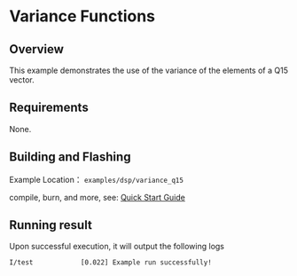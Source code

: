 # Variance Functions

## Overview

This example demonstrates the use of the variance of the elements of a Q15 vector.

## Requirements

None.

## Building and Flashing

Example Location： `examples/dsp/variance_q15`

compile, burn, and more, see: [Quick Start Guide](https://doc.winnermicro.net/w800/en/latest/get_started/index.html)

## Running result

Upon successful execution, it will output the following logs

```
I/test            [0.022] Example run successfully!
```

